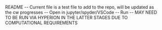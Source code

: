 README
-- Current file is a test file to add to the repo, will be updated as the cw progresses
-- Open in jupyter/spyder/VSCode
-- Run
-- MAY NEED TO BE RUN VIA HYPERION IN THE LATTER STAGES DUE TO COMPUTATIONAL REQUIREMENTS
